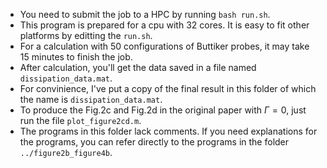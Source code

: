 - You need to submit the job to a HPC by running `bash run.sh`.
- This program is prepared for a cpu with 32 cores. It is easy to fit other platforms by editting the `run.sh`. 
- For a calculation with 50 configurations of Buttiker probes, it may take 15 minutes to finish the job.
-  After calculation, you'll get the data saved in a file named `dissipation_data.mat`.
- For convinience, I've put a copy of the final result in this folder of which the name is `dissipation_data.mat`.
- To produce the Fig.2c and Fig.2d in the original paper with $\Gamma=0$, just run the file `plot_figure2cd.m`.
- The programs in this folder lack comments. If you need explanations for the programs, you can refer directly to the programs in the folder `../figure2b_figure4b`.